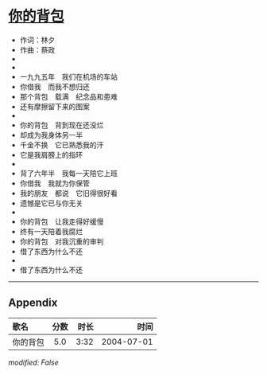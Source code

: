 # [你的背包](https://music.163.com/song?id=66455)

* 作词：林夕
* 作曲：蔡政
*
*
* 一九九五年　我们在机场的车站
* 你借我　而我不想归还
* 那个背包　载满　纪念品和患难
* 还有摩擦留下来的图案
* 
* 你的背包　背到现在还没烂
* 却成为我身体另一半
* 千金不换　它已熟悉我的汗
* 它是我肩膀上的指环
* 
* 背了六年半　我每一天陪它上班
* 你借我　我就为你保管
* 我的朋友　都说　它旧得很好看
* 遗憾是它已与你无关
* 
* 你的背包　让我走得好缓慢
* 终有一天陪着我腐烂
* 你的背包　对我沉重的审判
* 借了东西为什么不还
* 
* 借了东西为什么不还


---

## Appendix

|歌名|分数|时长|时间|
|:---|:---:|---:|---:|
|你的背包|5.0|3:32|2004-07-01

*modified: False*